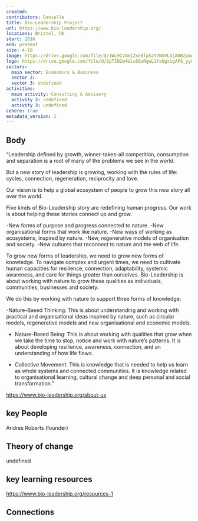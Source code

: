 ```yaml
---
created:
contributors: Danielle
title: Bio-Leadership Project
url: https://www.bio-leadership.org/
locations: Bristol, UK
start: 2016
end: present
size: 4-10
image: https://drive.google.com/file/d/1WL9CVOmjZxe0lp5257NUVLDjA0B2pmAM/view?usp=drive_link
logo: https://drive.google.com/file/d/1pTIN2m4Uis8OzRguL1faQgxigAFG_yyG/view?usp=drive_link
sectors:
  main sector: Economics & Business
  sector 2: 
  sector 3: undefined
activities: 
  main activity: Consulting & Advisory
  activity 2: undefined
  activity 3: undefined
cohere: true
metadata_version: 1
---
```



## Body

“Leadership defined by growth, winner-takes-all competition, consumption and separation is a root of many of the problems we see in the world.

But a new story of leadership is growing, working with the rules of life: cycles, connection, regeneration, reciprocity and love.

Our vision is to help a global ecosystem of people to grow this new story all over the world.

Five kinds of Bio-Leadership story are redefining human progress. Our work is about helping these stories connect up and grow.

-New forms of purpose and progress connected to nature.
-New organisational forms that work like nature.
-New ways of working as ecosystems, inspired by nature.
-New, regenerative models of organisation and society.
-New cultures that reconnect to nature and the web of life.

To grow new forms of leadership, we need to grow new forms of knowledge. 
To navigate complex and urgent times, we need to cultivate human capacities for resilience, connection, adaptability, systemic awareness, and care for things greater than ourselves. 
Bio-Leadership is about working with nature to grow these qualities as individuals, communities, businesses and society.

We do this by working with nature to support three forms of knowledge:

-Nature-Based Thinking: This is about understanding and working with practical and organisational ideas inspired by nature, such as circular models, regenerative models and new organisational and economic models.

- Nature-Based Being:  This is about working with qualities that grow when we take the time to stop, notice and work with nature’s patterns. It is about developing resilience, awareness, connection, and an understanding of how life flows.

- Collective Movement: This is knowledge that is needed to help us learn as whole systems and connected communities. It is knowledge related to organisational learning, cultural change and deep personal and social transformation.”

https://www.bio-leadership.org/about-us


## key People

Andres Roberts (founder)

## Theory of change

undefined

## key learning resources

https://www.bio-leadership.org/resources-1

## Connections



